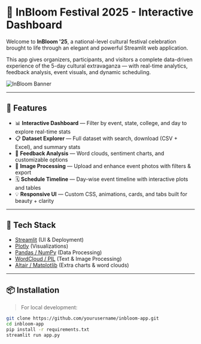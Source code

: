 # 🌷 InBloom Festival 2025 - Interactive Dashboard

Welcome to **InBloom '25**, a national-level cultural festival celebration brought to life through an elegant and powerful Streamlit web application.

This app gives organizers, participants, and visitors a complete data-driven experience of the 5-day cultural extravaganza — with real-time analytics, feedback analysis, event visuals, and dynamic scheduling.

![InBloom Banner](https://i.imgur.com/FnFyaRZ.png)

---

## 🚀 Features

- 📊 **Interactive Dashboard** — Filter by event, state, college, and day to explore real-time stats
- 📋 **Dataset Explorer** — Full dataset with search, download (CSV + Excel), and summary stats
- 🧠 **Feedback Analysis** — Word clouds, sentiment charts, and customizable options
- 🎨 **Image Processing** — Upload and enhance event photos with filters & export
- 🗓 **Schedule Timeline** — Day-wise event timeline with interactive plots and tables
- 💡 **Responsive UI** — Custom CSS, animations, cards, and tabs built for beauty + clarity

---

## 🧰 Tech Stack

- [Streamlit](https://streamlit.io) (UI & Deployment)
- [Plotly](https://plotly.com/python/) (Visualizations)
- [Pandas / NumPy](https://pandas.pydata.org/) (Data Processing)
- [WordCloud / PIL](https://github.com/amueller/word_cloud) (Text & Image Processing)
- [Altair / Matplotlib](https://altair-viz.github.io/) (Extra charts & word clouds)

---

## 📦 Installation

> For local development:

```bash
git clone https://github.com/yourusername/inbloom-app.git
cd inbloom-app
pip install -r requirements.txt
streamlit run app.py
